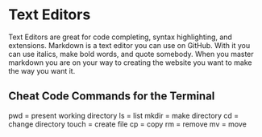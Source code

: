# Text Editors

Text Editors are great for code completing, syntax highlighting, and extensions. Markdown is a text editor you can use on GitHub. With it you can use italics, make bold words, and quote somebody. When you master markdown you are on your way to creating the website you want to make the way you want it.

## Cheat Code Commands for the Terminal

pwd = present working directory
ls = list
mkdir = make directory
cd = change directory
touch = create file
cp = copy
rm = remove
mv = move
